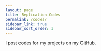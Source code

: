 ```yaml
---
layout: page
title: Replication Codes
permalink: /codes/
sidebar_link: true
sidebar_sort_order: 3
---
```


I post codes for my projects on my GitHub.
